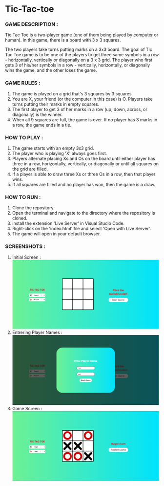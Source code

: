 # Tic-Tac-toe

### GAME DESCRIPTION :
Tic Tac Toe is a two-player game (one of them being played by computer or human). In this game, there is a board with 3 x 3 squares.

The two players take turns putting marks on a 3x3 board. The goal of Tic Tac Toe game is to be one of the players to get three same symbols in a row - horizontally, vertically or diagonally on a 3 x 3 grid. The player who first gets 3 of his/her symbols in a row - vertically, horizontally, or diagonally wins the game, and the other loses the game.

### GAME RULES :
1. The game is played on a grid that's 3 squares by 3 squares.
2. You are X, your friend (or the computer in this case) is O. Players take turns putting their marks in empty squares.
3. The first player to get 3 of her marks in a row (up, down, across, or diagonally) is the winner.
4. When all 9 squares are full, the game is over. If no player has 3 marks in a row, the game ends in a tie.

### HOW TO PLAY :
1. The game starts with an empty 3x3 grid.
2. The player who is playing 'X' always goes first.
3. Players alternate placing Xs and Os on the board until either player has three in a row, horizontally, vertically, or diagonally or until all squares on the grid are filled.
4. If a player is able to draw three Xs or three Os in a row, then that player wins.
5. If all squares are filled and no player has won, then the game is a draw.

### HOW TO RUN :
1. Clone the repository.
2. Open the terminal and navigate to the directory where the repository is cloned.
3. install the extension 'Live Server' in Visual Studio Code.
4. Right-click on the 'index.html' file and select 'Open with Live Server'.
5. The game will open in your default browser.

### SCREENSHOTS :
1. Initial Screen :
![Game Screen](./images/tictactoe-initial-game.png)
2. Entrering Player Names :
![Player Names](./images/tictactoe-player-name.png)
3. Game Screen :
![Initial Screen](./images/tictactoe.png)

